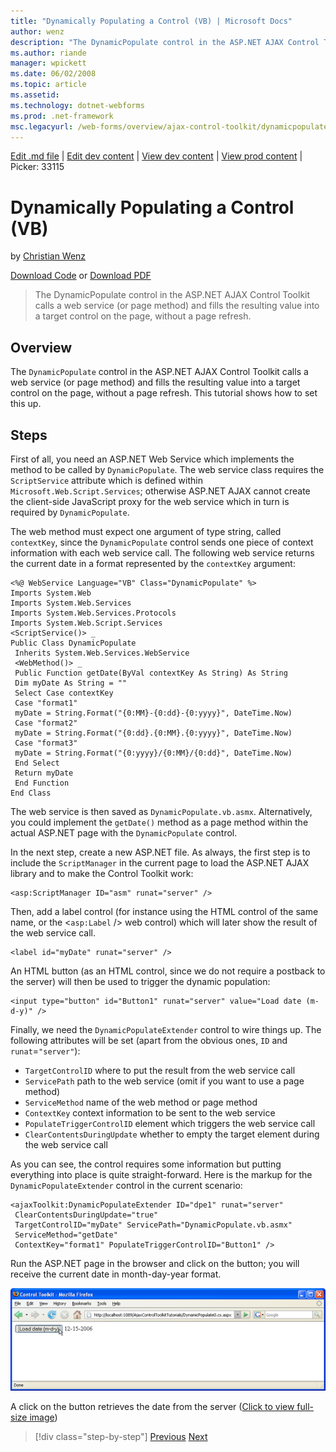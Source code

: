 ```yaml
---
title: "Dynamically Populating a Control (VB) | Microsoft Docs"
author: wenz
description: "The DynamicPopulate control in the ASP.NET AJAX Control Toolkit calls a web service (or page method) and fills the resulting value into a target control on t..."
ms.author: riande
manager: wpickett
ms.date: 06/02/2008
ms.topic: article
ms.assetid: 
ms.technology: dotnet-webforms
ms.prod: .net-framework
msc.legacyurl: /web-forms/overview/ajax-control-toolkit/dynamicpopulate/dynamically-populating-a-control-vb
---
```

[Edit .md file](C:\Projects\msc\dev\Msc.Www\Web.ASP\App_Data\github\web-forms\overview\ajax-control-toolkit\dynamicpopulate\dynamically-populating-a-control-vb.md) | [Edit dev content](http://www.aspdev.net/umbraco#/content/content/edit/24815) | [View dev content](http://docs.aspdev.net/tutorials/web-forms/overview/ajax-control-toolkit/dynamicpopulate/dynamically-populating-a-control-vb.html) | [View prod content](http://www.asp.net/web-forms/overview/ajax-control-toolkit/dynamicpopulate/dynamically-populating-a-control-vb) | Picker: 33115

Dynamically Populating a Control (VB)
====================
by [Christian Wenz](https://github.com/wenz)

[Download Code](http://download.microsoft.com/download/d/8/f/d8f2f6f9-1b7c-46ad-9252-e1fc81bdea3e/dynamicpopulate0.vb.zip) or [Download PDF](http://download.microsoft.com/download/b/6/a/b6ae89ee-df69-4c87-9bfb-ad1eb2b23373/dynamicpopulate0VB.pdf)

> The DynamicPopulate control in the ASP.NET AJAX Control Toolkit calls a web service (or page method) and fills the resulting value into a target control on the page, without a page refresh.


## Overview

The `DynamicPopulate` control in the ASP.NET AJAX Control Toolkit calls a web service (or page method) and fills the resulting value into a target control on the page, without a page refresh. This tutorial shows how to set this up.

## Steps

First of all, you need an ASP.NET Web Service which implements the method to be called by `DynamicPopulate`. The web service class requires the `ScriptService` attribute which is defined within `Microsoft.Web.Script.Services`; otherwise ASP.NET AJAX cannot create the client-side JavaScript proxy for the web service which in turn is required by `DynamicPopulate`.

The web method must expect one argument of type string, called `contextKey`, since the `DynamicPopulate` control sends one piece of context information with each web service call. The following web service returns the current date in a format represented by the `contextKey` argument:

    <%@ WebService Language="VB" Class="DynamicPopulate" %>
    Imports System.Web
    Imports System.Web.Services
    Imports System.Web.Services.Protocols
    Imports System.Web.Script.Services
    <ScriptService()> _
    Public Class DynamicPopulate
     Inherits System.Web.Services.WebService
     <WebMethod()> _
     Public Function getDate(ByVal contextKey As String) As String
     Dim myDate As String = ""
     Select Case contextKey
     Case "format1"
     myDate = String.Format("{0:MM}-{0:dd}-{0:yyyy}", DateTime.Now)
     Case "format2"
     myDate = String.Format("{0:dd}.{0:MM}.{0:yyyy}", DateTime.Now)
     Case "format3"
     myDate = String.Format("{0:yyyy}/{0:MM}/{0:dd}", DateTime.Now)
     End Select
     Return myDate
     End Function
    End Class

The web service is then saved as `DynamicPopulate.vb.asmx`. Alternatively, you could implement the `getDate()` method as a page method within the actual ASP.NET page with the `DynamicPopulate` control.

In the next step, create a new ASP.NET file. As always, the first step is to include the `ScriptManager` in the current page to load the ASP.NET AJAX library and to make the Control Toolkit work:

    <asp:ScriptManager ID="asm" runat="server" />

Then, add a label control (for instance using the HTML control of the same name, or the &lt;`asp:Label` /&gt; web control) which will later show the result of the web service call.

    <label id="myDate" runat="server" />

An HTML button (as an HTML control, since we do not require a postback to the server) will then be used to trigger the dynamic population:

    <input type="button" id="Button1" runat="server" value="Load date (m-d-y)" />

Finally, we need the `DynamicPopulateExtender` control to wire things up. The following attributes will be set (apart from the obvious ones, `ID` and `runat`=`"server"`):

- `TargetControlID` where to put the result from the web service call
- `ServicePath` path to the web service (omit if you want to use a page method)
- `ServiceMethod` name of the web method or page method
- `ContextKey` context information to be sent to the web service
- `PopulateTriggerControlID` element which triggers the web service call
- `ClearContentsDuringUpdate` whether to empty the target element during the web service call

As you can see, the control requires some information but putting everything into place is quite straight-forward. Here is the markup for the `DynamicPopulateExtender` control in the current scenario:

    <ajaxToolkit:DynamicPopulateExtender ID="dpe1" runat="server"
     ClearContentsDuringUpdate="true"
     TargetControlID="myDate" ServicePath="DynamicPopulate.vb.asmx"
     ServiceMethod="getDate"
     ContextKey="format1" PopulateTriggerControlID="Button1" />

Run the ASP.NET page in the browser and click on the button; you will receive the current date in month-day-year format.


[![A click on the button retrieves the date from the server](dynamically-populating-a-control-vb/_static/image2.png)](dynamically-populating-a-control-vb/_static/image1.png)

A click on the button retrieves the date from the server ([Click to view full-size image](dynamically-populating-a-control-vb/_static/image3.png))

>[!div class="step-by-step"] [Previous](using-dynamicpopulate-with-a-user-control-and-javascript-cs.md) [Next](dynamically-populating-a-control-using-javascript-code-vb.md)